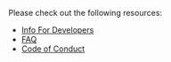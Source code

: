 Please check out the following resources:

  * [Info For Developers](../README.md#for-developers) 
  * [FAQ](../README.md#FAQ) 
  * [Code of Conduct](../CODE_OF_CONDUCT.md)
